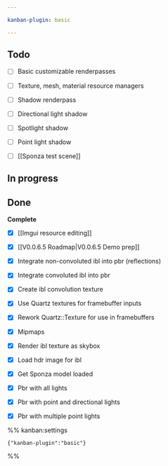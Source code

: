 ```yaml
---

kanban-plugin: basic

---
```


## Todo

- [ ] Basic customizable renderpasses
- [ ] Texture, mesh, material resource managers
- [ ] Shadow renderpass
- [ ] Directional light shadow
- [ ] Spotlight shadow
- [ ] Point light shadow
- [ ] [[Sponza test scene]]


## In progress



## Done

**Complete**
- [x] [[Imgui resource editing]]
- [x] [[V0.0.6.5 Roadmap|V0.0.6.5 Demo prep]]
- [x] Integrate non-convoluted ibl into pbr (reflections)
- [x] Integrate convoluted ibl into pbr
- [x] Create ibl convolution texture
- [x] Use Quartz textures for framebuffer inputs
- [x] Rework Quartz::Texture for use in framebuffers
- [x] Mipmaps
- [x] Render ibl texture as skybox
- [x] Load hdr image for ibl
- [x] Get Sponza model loaded
- [x] Pbr with all lights
- [x] Pbr with point and directional lights
- [x] Pbr with multiple point lights




%% kanban:settings
```
{"kanban-plugin":"basic"}
```
%%